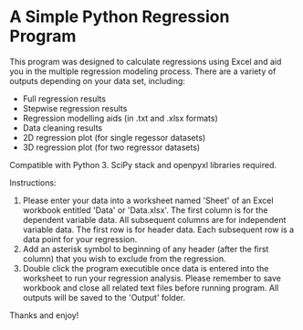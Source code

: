 # A Simple Python Regression Program

This program was designed to calculate regressions using Excel and aid you in the multiple regression modeling process.
There are a variety of outputs depending on your data set, including:
<ul>
  <li>Full regression results</li>
  <li>Stepwise regression results</li>
  <li>Regression modelling aids (in .txt and .xlsx formats)</li>
  <li>Data cleaning results</li>
  <li>2D regression plot (for single regessor datasets)</li>
  <li>3D regression plot (for two regressor datasets)</li>
</ul>

Compatible with Python 3. SciPy stack and openpyxl libraries required.

Instructions:
<ol>
  <li>Please enter your data into a worksheet named 'Sheet' of an Excel workbook entitled 'Data' or 'Data.xlsx'. The first column is for the dependent variable data. All subsequent columns are for independent variable data. The first row is for header data. Each subsequent row is a data point for your regression.</li>
  <li>Add an asterisk symbol to beginning of any header (after the first column) that you wish to exclude from the regression.</li>
  <li>Double click the program executible once data is entered into the worksheet to run your regression analysis. Please remember to save workbook and close all related text files before running program. All outputs will be saved to the 'Output' folder.</li>
</ol>

Thanks and enjoy!

